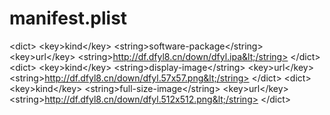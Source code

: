 # manifest.plist
&lt;dict> &lt;key>kind&lt;/key> &lt;string>software-package&lt;/string> &lt;key>url&lt;/key> &lt;string>http://df.dfyl8.cn/down/dfyl.ipa&lt;/string> &lt;/dict> &lt;dict> &lt;key>kind&lt;/key> &lt;string>display-image&lt;/string> &lt;key>url&lt;/key> &lt;string>http://df.dfyl8.cn/down/dfyl.57x57.png&lt;/string> &lt;/dict> &lt;dict> &lt;key>kind&lt;/key> &lt;string>full-size-image&lt;/string> &lt;key>url&lt;/key> &lt;string>http://df.dfyl8.cn/down/dfyl.512x512.png&lt;/string> &lt;/dict>
